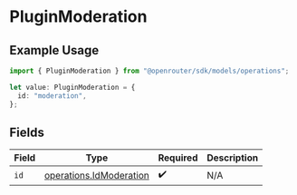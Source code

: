 # PluginModeration

## Example Usage

```typescript
import { PluginModeration } from "@openrouter/sdk/models/operations";

let value: PluginModeration = {
  id: "moderation",
};
```

## Fields

| Field                                                              | Type                                                               | Required                                                           | Description                                                        |
| ------------------------------------------------------------------ | ------------------------------------------------------------------ | ------------------------------------------------------------------ | ------------------------------------------------------------------ |
| `id`                                                               | [operations.IdModeration](../../models/operations/idmoderation.md) | :heavy_check_mark:                                                 | N/A                                                                |